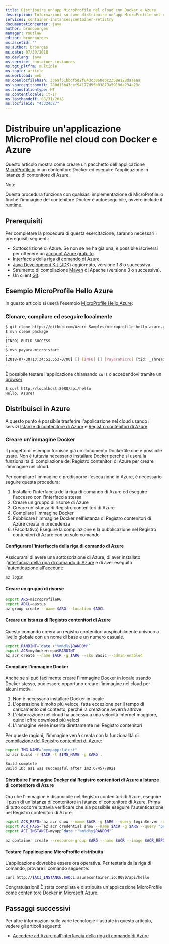 ```yaml
---
title: Distribuire un'app MicroProfile nel cloud con Docker e Azure
description: Informazioni su come distribuire un'app MicroProfile nel cloud usando Docker e Istanze di contenitore di Azure.
services: container-instances;container-retistry
documentationcenter: java
author: brunoborges
manager: routlaw
editor: brunoborges
ms.assetid: ''
ms.author: brborges
ms.date: 07/30/2018
ms.devlang: java
ms.service: container-instances
ms.tgt_pltfrm: multiple
ms.topic: article
ms.workload: web
ms.openlocfilehash: 336af51bbdf5d2f843c3868ebc2358e128daaeaa
ms.sourcegitcommit: 280d13b43cef94177d95e03879a5919da234a23c
ms.translationtype: HT
ms.contentlocale: it-IT
ms.lasthandoff: 08/31/2018
ms.locfileid: "43324327"
---
```

# <a name="deploy-a-microprofile-application-to-the-cloud-with-docker-and-azure"></a>Distribuire un'applicazione MicroProfile nel cloud con Docker e Azure

Questo articolo mostra come creare un pacchetto dell'applicazione [MicroProfile.io] in un contenitore Docker ed eseguire l'applicazione in Istanze di contenitore di Azure.

> [!NOTE]
>
> Questa procedura funziona con qualsiasi implementazione di MicroProfile.io finché l'immagine del contenitore Docker è autoeseguibile, ovvero include il runtime.

## <a name="prerequisites"></a>Prerequisiti

Per completare la procedura di questa esercitazione, saranno necessari i prerequisiti seguenti:

* Sottoscrizione di Azure. Se non se ne ha già una, è possibile iscriversi per ottenere un [account Azure gratuito].
* [Interfaccia della riga di comando di Azure].
* [Java Development Kit (JDK)] aggiornato, versione 1.8 o successiva.
* Strumento di compilazione [Maven] di Apache (versione 3 o successiva).
* Un client [Git].

## <a name="microprofile-hello-azure-sample"></a>Esempio MicroProfile Hello Azure

In questo articolo si userà l'esempio [MicroProfile Hello Azure](https://github.com/azure-samples/microprofile-hello-azure):

### <a name="clone-build-and-run-locally"></a>Clonare, compilare ed eseguire localmente

```bash
$ git clone https://github.com/Azure-Samples/microprofile-hello-azure.git
$ mvn clean package
...
[INFO] BUILD SUCCESS
...
$ mvn payara-micro:start
...
[2018-07-30T13:34:51.553-0700] [] [INFO] [] [PayaraMicro] [tid: _ThreadID=1 _ThreadName=main] [timeMillis: 1532982891553] [levelValue: 800] Payara Micro  5.182 #badassmicrofish (build 303) ready in 10,304 (ms)
...
```

È possibile testare l'applicazione chiamando `curl` o accedendovi tramite un [browser](http://localhost:8080/api/hello):

```bash
$ curl http://localhost:8080/api/hello
Hello, Azure!
```

## <a name="deploy-to-azure"></a>Distribuisci in Azure

A questo punto è possibile trasferire l'applicazione nel cloud usando i servizi [Istanze di contenitore di Azure] e [Registro contenitori di Azure].

### <a name="build-a-docker-image"></a>Creare un'immagine Docker

Il progetto di esempio fornisce già un documento Dockerfile che è possibile usare. Non è tuttavia necessario installare Docker perché si userà la funzionalità di compilazione del Registro contenitori di Azure per creare l'immagine nel cloud.

Per compilare l'immagine e predisporre l'esecuzione in Azure, è necessario seguire questa procedura:

1. Installare l'interfaccia della riga di comando di Azure ed eseguire l'accesso con l'interfaccia stessa
1. Creare un gruppo di risorse di Azure
1. Creare un'istanza di Registro contenitori di Azure
1. Compilare l'immagine Docker
1. Pubblicare l'immagine Docker nell'istanza di Registro contenitori di Azure creata in precedenza
1. (Facoltativo) Eseguire la compilazione e la pubblicazione nel Registro contenitori di Azure con un solo comando


#### <a name="set-up-azure-cli"></a>Configurare l'interfaccia della riga di comando di Azure

Assicurarsi di avere una sottoscrizione di Azure, di aver installato l'[interfaccia della riga di comando di Azure](https://docs.microsoft.com/cli/azure/install-azure-cli?view=azure-cli-latest) e di aver eseguito l'autenticazione all'account:

```bash
az login
```

#### <a name="create-a-resource-group"></a>Creare un gruppo di risorse

```bash
export ARG=microprofileRG
export ADCL=eastus
az group create --name $ARG --location $ADCL
```

#### <a name="create-an-azure-container-registry-instance"></a>Creare un'istanza di Registro contenitori di Azure

Questo comando creerà un registro contenitori auspicabilmente univoco a livello globale con un nome di base e un numero casuale.

```bash
export RANDINT=`date +"%m%d%y$RANDOM"`
export ACR=mydockerrepo$RANDINT
az acr create --name $ACR -g $ARG --sku Basic --admin-enabled
```

#### <a name="build-the-docker-image"></a>Compilare l'immagine Docker

Anche se si può facilmente creare l'immagine Docker in locale usando Docker stesso, può essere opportuno creare l'immagine nel cloud per alcuni motivi:

1. Non è necessario installare Docker in locale
1. L'operazione è molto più veloce, fatta eccezione per il tempo di caricamento del contesto, perché la creazione avverrà altrove
1. L'elaborazione nel cloud ha accesso a una velocità Internet maggiore, quindi offre download più veloci
1. L'immagine viene inserita direttamente nel Registro contenitori

Per queste ragioni, l'immagine verrà creata con la funzionalità di [compilazione del Registro contenitori di Azure]:

```bash
export IMG_NAME="mympapp:latest"
az acr build -r $ACR -t $IMG_NAME -g $ARG .
...
Build complete
Build ID: aa1 was successful after 1m2.674577892s
```

#### <a name="deploy-docker-image-from-azure-container-registry-acr-into-container-instances-aci"></a>Distribuire l'immagine Docker dal Registro contenitori di Azure a Istanze di contenitore di Azure

Ora che l'immagine è disponibile nel Registro contenitori di Azure, eseguire il push di un'istanza di contenitore in Istanze di contenitore di Azure. Prima di tutto occorre tuttavia verificare che sia possibile eseguire l'autenticazione nel Registro contenitori di Azure:

```bash
export ACR_REPO=`az acr show --name $ACR -g $ARG --query loginServer -o tsv`
export ACR_PASS=`az acr credential show --name $ACR -g $ARG --query "passwords[0].value" -o tsv`
export ACI_INSTANCE=myapp`date +"%m%d%y$RANDOM"`

az container create --resource-group $ARG --name $ACR --image $ACR_REPO/$IMG_NAME --cpu 1 --memory 1 --registry-login-server $ACR_REPO --registry-username $ACR --registry-password $ACR_PASS --dns-name-label $ACI_INSTANCE --ports 8080
```

#### <a name="test-your-deployed-microprofile-application"></a>Testare l'applicazione MicroProfile distribuita

L'applicazione dovrebbe essere ora operativa. Per testarla dalla riga di comando, provare il comando seguente:

```bash
curl http://$ACI_INSTANCE.$ADCL.azurecontainer.io:8080/api/hello
````

Congratulazioni! È stata compilata e distribuita un'applicazione MicroProfile come contenitore Docker in Microsoft Azure.

## <a name="next-steps"></a>Passaggi successivi

Per altre informazioni sulle varie tecnologie illustrate in questo articolo, vedere gli articoli seguenti:

* [Accedere ad Azure dall'interfaccia della riga di comando di Azure](/azure/xplat-cli-connect)

<!-- URL List -->

[Compilazione del Registro contenitori di Azure]: https://docs.microsoft.com/azure/container-registry/container-registry-build-overview
[MicroProfile.io]: https://microprofile.io
[Interfaccia della riga di comando di Azure]: /cli/azure/overview
[Azure for Java Developers]: https://docs.microsoft.com/java/azure/
[Azure portal]: https://portal.azure.com/
[Account Azure gratuito]: https://azure.microsoft.com/pricing/free-trial/
[Git]: https://github.com/
[Maven]: http://maven.apache.org/
[Java Development Kit (JDK)]: http://www.oracle.com/technetwork/java/javase/downloads/index.html
[Istanze di contenitore di Azure]: https://docs.microsoft.com/azure/container-instances/
[Registro contenitori di Azure]:  https://docs.microsoft.com/azure/container-registry